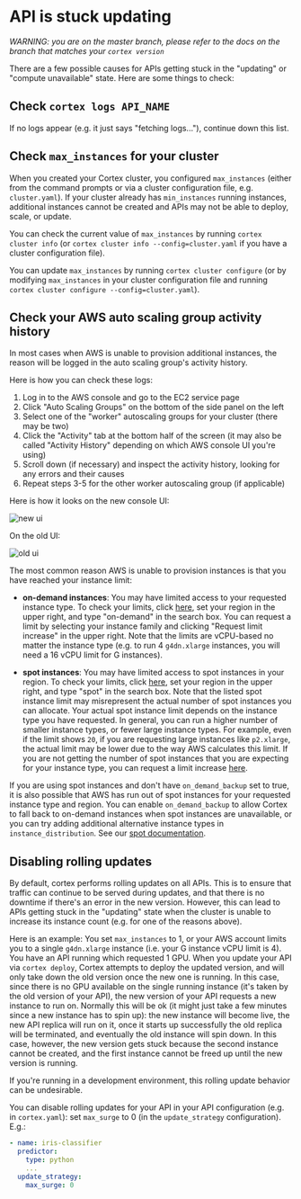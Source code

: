 # API is stuck updating

_WARNING: you are on the master branch, please refer to the docs on the branch that matches your `cortex version`_

There are a few possible causes for APIs getting stuck in the "updating" or "compute unavailable" state. Here are some things to check:

## Check `cortex logs API_NAME`

If no logs appear (e.g. it just says "fetching logs..."), continue down this list.

## Check `max_instances` for your cluster

When you created your Cortex cluster, you configured `max_instances` (either from the command prompts or via a cluster configuration file, e.g. `cluster.yaml`). If your cluster already has `min_instances` running instances, additional instances cannot be created and APIs may not be able to deploy, scale, or update.

You can check the current value of `max_instances` by running `cortex cluster info` (or `cortex cluster info --config=cluster.yaml` if you have a cluster configuration file).

You can update `max_instances` by running `cortex cluster configure` (or by modifying `max_instances` in your cluster configuration file and running `cortex cluster configure --config=cluster.yaml`).

## Check your AWS auto scaling group activity history

In most cases when AWS is unable to provision additional instances, the reason will be logged in the auto scaling group's activity history.

Here is how you can check these logs:

1. Log in to the AWS console and go to the EC2 service page
2. Click "Auto Scaling Groups" on the bottom of the side panel on the left
3. Select one of the "worker" autoscaling groups for your cluster (there may be two)
4. Click the "Activity" tab at the bottom half of the screen (it may also be called "Activity History" depending on which AWS console UI you're using)
5. Scroll down (if necessary) and inspect the activity history, looking for any errors and their causes
6. Repeat steps 3-5 for the other worker autoscaling group (if applicable)

Here is how it looks on the new console UI:

![new ui](https://user-images.githubusercontent.com/808475/78153371-852d2c00-742a-11ea-9bde-dbad5c603f8f.png)

On the old UI:

![old ui](https://user-images.githubusercontent.com/808475/78153350-7e9eb480-742a-11ea-9221-1f6559db45fd.png)

The most common reason AWS is unable to provision instances is that you have reached your instance limit:

* **on-demand instances**: You may have limited access to your requested instance type. To check your limits, click [here](https://console.aws.amazon.com/ec2/v2/home?#Limits:), set your region in the upper right, and type "on-demand" in the search box. You can request a limit by selecting your instance family and clicking "Request limit increase" in the upper right. Note that the limits are vCPU-based no matter the instance type (e.g. to run 4 `g4dn.xlarge` instances, you will need a 16 vCPU limit for G instances).

* **spot instances**: You may have limited access to spot instances in your region. To check your limits, click [here](https://console.aws.amazon.com/ec2/v2/home?#Limits:), set your region in the upper right, and type "spot" in the search box. Note that the listed spot instance limit may misrepresent the actual number of spot instances you can allocate. Your actual spot instance limit depends on the instance type you have requested. In general, you can run a higher number of smaller instance types, or fewer large instance types. For example, even if the limit shows `20`, if you are requesting large instances like `p2.xlarge`, the actual limit may be lower due to the way AWS calculates this limit. If you are not getting the number of spot instances that you are expecting for your instance type, you can request a limit increase [here](https://console.aws.amazon.com/support/home#/case/create?issueType=service-limit-increase&limitType=service-code-ec2-spot-instances).

If you are using spot instances and don't have `on_demand_backup` set to true, it is also possible that AWS has run out of spot instances for your requested instance type and region. You can enable `on_demand_backup` to allow Cortex to fall back to on-demand instances when spot instances are unavailable, or you can try adding additional alternative instance types in `instance_distribution`. See our [spot documentation](../cluster-management/spot-instances.md).

## Disabling rolling updates

By default, cortex performs rolling updates on all APIs. This is to ensure that traffic can continue to be served during updates, and that there is no downtime if there's an error in the new version. However, this can lead to APIs getting stuck in the "updating" state when the cluster is unable to increase its instance count (e.g. for one of the reasons above).

Here is an example: You set `max_instances` to 1, or your AWS account limits you to a single `g4dn.xlarge` instance (i.e. your G instance vCPU limit is 4). You have an API running which requested 1 GPU. When you update your API via `cortex deploy`, Cortex attempts to deploy the updated version, and will only take down the old version once the new one is running. In this case, since there is no GPU available on the single running instance (it's taken by the old version of your API), the new version of your API requests a new instance to run on. Normally this will be ok (it might just take a few minutes since a new instance has to spin up): the new instance will become live, the new API replica will run on it, once it starts up successfully the old replica will be terminated, and eventually the old instance will spin down. In this case, however, the new version gets stuck because the second instance cannot be created, and the first instance cannot be freed up until the new version is running.

If you're running in a development environment, this rolling update behavior can be undesirable.

You can disable rolling updates for your API in your API configuration (e.g. in `cortex.yaml`): set `max_surge` to 0 (in the `update_strategy` configuration). E.g.:

```yaml
- name: iris-classifier
  predictor:
    type: python
    ...
  update_strategy:
    max_surge: 0
```
